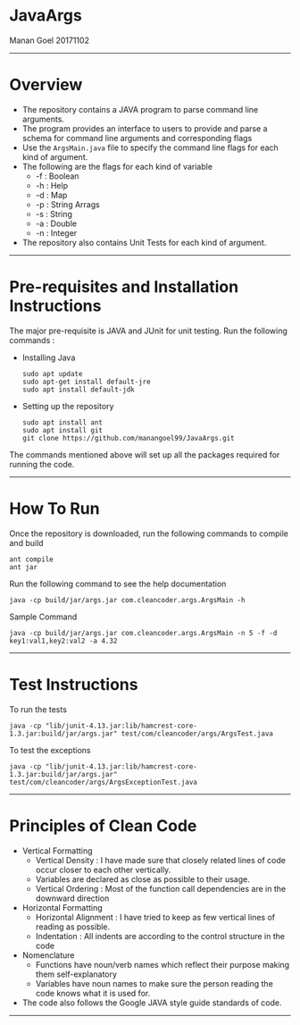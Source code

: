 JavaArgs
==================================
Manan Goel 
20171102

----------------------------------
Overview
========================
- The repository contains a JAVA program to parse command line arguments.
- The program provides an interface to users to provide and parse a schema for command line arguments and corresponding flags
- Use the ```ArgsMain.java``` file to specify the command line flags for each kind of argument.
- The following are the flags for each kind of variable
    - -f : Boolean
    - -h : Help
    - -d : Map
    - -p : String Arrags
    - -s : String
    - -a : Double
    - -n : Integer
- The repository also contains Unit Tests for each kind of argument. 
-----------------------
Pre-requisites and Installation Instructions
=============
The major pre-requisite is JAVA and JUnit for unit testing. Run the following commands : 
- Installing Java
    ```
    sudo apt update
    sudo apt-get install default-jre
    sudo apt install default-jdk
    ```
- Setting up the repository
    ```
    sudo apt install ant
    sudo apt install git
    git clone https://github.com/manangoel99/JavaArgs.git
    ```
The commands mentioned above will set up all the packages required for running the code.

------------
How To Run
===================
Once the repository is downloaded, run the following commands to compile and build
```
ant compile
ant jar
```
Run the following command to see the help documentation
```
java -cp build/jar/args.jar com.cleancoder.args.ArgsMain -h
```
Sample Command
```
java -cp build/jar/args.jar com.cleancoder.args.ArgsMain -n 5 -f -d key1:val1,key2:val2 -a 4.32
```

---------------
Test Instructions
===================
To run the tests
```
java -cp "lib/junit-4.13.jar:lib/hamcrest-core-1.3.jar:build/jar/args.jar" test/com/cleancoder/args/ArgsTest.java
```
To test the exceptions
```
java -cp "lib/junit-4.13.jar:lib/hamcrest-core-1.3.jar:build/jar/args.jar" test/com/cleancoder/args/ArgsExceptionTest.java
```

------------------
Principles of Clean Code
========================
- Vertical Formatting
    - Vertical Density : I have made sure that closely related lines of code occur closer to each other vertically.
    - Variables are declared as close as possible to their usage.
    - Vertical Ordering : Most of the function call dependencies are in the downward direction
- Horizontal Formatting
    - Horizontal Alignment : I have tried to keep as few vertical lines of reading as possible.
    - Indentation : All indents are according to the control structure in the code
- Nomenclature
    - Functions have noun/verb names which  reflect their purpose making them self-explanatory
    - Variables have noun names to make sure the person reading the code knows what it is used for.
- The code also follows the Google JAVA style guide standards of code.

-------------------
